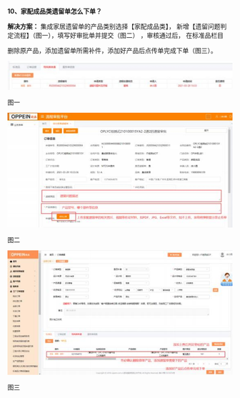 <a name="bookmark114"></a>**10、家配成品类遗留单怎么下单？**

**解决方案：**  集成家居遗留单的产品类别选择【家配成品类】， 新增【遗留问题判 定流程】（图一），填写好审批单并提交（图二） ，审核通过后，  在标准品栏目

删除原产品，添加遗留单所需补件，添加好产品后点传单完成下单（图三）。

![](Aspose.Words.2de0dcef-a02a-4f52-ade2-dca500814cb0.022.jpeg)

图一

![](Aspose.Words.2de0dcef-a02a-4f52-ade2-dca500814cb0.023.jpeg)

图二


![](Aspose.Words.2de0dcef-a02a-4f52-ade2-dca500814cb0.024.jpeg)

图三

